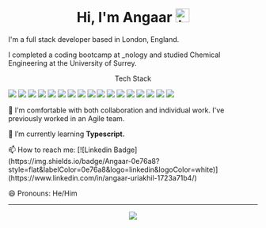 <h1 align="center">  Hi, I'm Angaar <img src="https://user-images.githubusercontent.com/1303154/88677602-1635ba80-d120-11ea-84d8-d263ba5fc3c0.gif" width="28px" alt="hi"> </h1> 
<p> I'm a full stack developer based in London, England. </p>
<p> I completed a coding bootcamp at _nology and studied Chemical Engineering at the University of Surrey. 
<p align="center"> Tech Stack </p> 
 <div>
    <img src="https://img.shields.io/badge/React-20232A?style=for-the-badge&logo=react&logoColor=61DAFB" />
    <img src="https://img.shields.io/badge/JavaScript-F7DF1E?style=for-the-badge&logo=javascript&logoColor=black" />
    <img src="https://img.shields.io/badge/Sass-CC6699?style=for-the-badge&logo=sass&logoColor=white" />
    <img src="https://img.shields.io/badge/MySQL-00000F?style=for-the-badge&logo=mysql&logoColor=white" />
    <img src = "https://img.shields.io/badge/java-%23ED8B00.svg?style=for-the-badge&logo=java&logoColor=white"/>
    <img src = "https://img.shields.io/badge/python-3670A0?style=for-the-badge&logo=python&logoColor=ffdd54"/>
    <img src ="https://img.shields.io/badge/typescript-%23007ACC.svg?style=for-the-badge&logo=typescript&logoColor=white" />
    <img src = "https://img.shields.io/badge/html5-%23E34F26.svg?style=for-the-badge&logo=html5&logoColor=white"/> 
    <img src = "https://img.shields.io/badge/bootstrap-%23563D7C.svg?style=for-the-badge&logo=bootstrap&logoColor=white"/> 
    <img src = "https://img.shields.io/badge/NPM-%23000000.svg?style=for-the-badge&logo=npm&logoColor=white" /> 
    <img src = "https://img.shields.io/badge/spring-%236DB33F.svg?style=for-the-badge&logo=spring&logoColor=white"/> 
    <img src = "https://img.shields.io/badge/figma-%23F24E1E.svg?style=for-the-badge&logo=figma&logoColor=white"/>
    <img src="https://img.shields.io/badge/git-%23F05033.svg?style=for-the-badge&logo=git&logoColor=white"/> 
    <img src="https://img.shields.io/badge/-jest-%23C21325?style=for-the-badge&logo=jest&logoColor=white"/> 
    <img src="https://img.shields.io/badge/-cypress-%23E5E5E5?style=for-the-badge&logo=cypress&logoColor=058a5e">
    <img src ="https://img.shields.io/badge/-TestingLibrary-%23E33332?style=for-the-badge&logo=testing-library&logoColor=white"/> 
    <img src="https://img.shields.io/badge/pandas-%23150458.svg?style=for-the-badge&logo=pandas&logoColor=white"/> 
</div>
 <p> 👯 I'm comfortable with both collaboration and individual work. I've previously worked in an Agile team.</p>    
 <p> 🌱 I’m currently learning <strong> Typescript. </strong> </p>
 <p> 📫 How to reach me: [![Linkedin Badge](https://img.shields.io/badge/Angaar-0e76a8?style=flat&labelColor=0e76a8&logo=linkedin&logoColor=white)](https://www.linkedin.com/in/angaar-uriakhil-1723a71b4/)</p> 
 <p>
 😄 Pronouns: He/Him </p>
</div> 

--- 

<p align="center">
<a href="https://github.com/anuraghazra/github-readme-stats">
  <img src="https://github-readme-stats.vercel.app/api?username=angaar96&show_icons=true&theme=tokyonight"/>
</a>
</p> 
